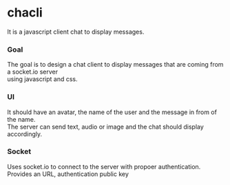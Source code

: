 # chacli
It is a javascript client chat to display messages.

### Goal
The goal is to design a chat client to display messages that are coming from a socket.io server\
using javascript and css.

### UI
It should have an avatar, the name of the user and the message in from of the name.\
The server can send text, audio or image and the chat should display accordingly.

### Socket
Uses socket.io to connect to the server with propoer authentication.
Provides an URL, authentication public key
